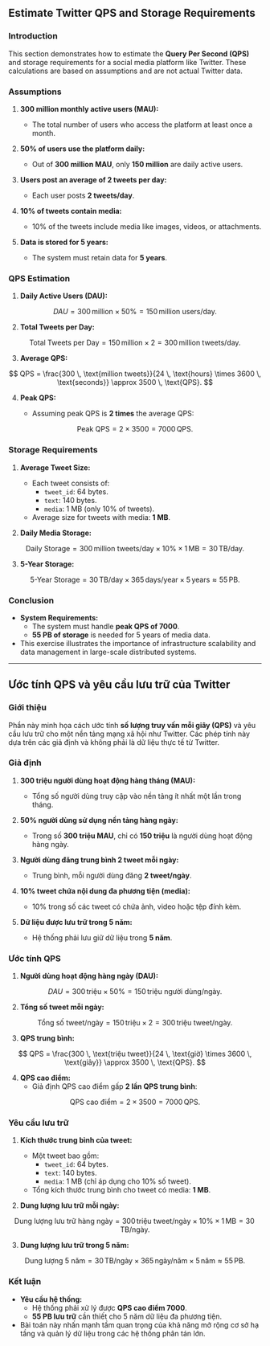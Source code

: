 ## **Estimate Twitter QPS and Storage Requirements**

### **Introduction**

This section demonstrates how to estimate the **Query Per Second (QPS)** and storage requirements for a social media platform like Twitter. These calculations are based on assumptions and are not actual Twitter data.

### **Assumptions**

1. **300 million monthly active users (MAU):**
   - The total number of users who access the platform at least once a month.

2. **50% of users use the platform daily:**
   - Out of **300 million MAU**, only **150 million** are daily active users.

3. **Users post an average of 2 tweets per day:**
   - Each user posts **2 tweets/day**.

4. **10% of tweets contain media:**
   - 10% of the tweets include media like images, videos, or attachments.

5. **Data is stored for 5 years:**
   - The system must retain data for **5 years**.

### **QPS Estimation**

1. **Daily Active Users (DAU):**

$$
DAU = 300 \, \text{million} \times 50\% = 150 \, \text{million users/day}.
$$

2. **Total Tweets per Day:**

$$
\text{Total Tweets per Day} = 150 \, \text{million} \times 2 = 300 \, \text{million tweets/day}.
$$

3. **Average QPS:**

$$
QPS = \frac{300 \, \text{million tweets}}{24 \, \text{hours} \times 3600 \, \text{seconds}} \approx 3500 \, \text{QPS}.
$$

4. **Peak QPS:**

   - Assuming peak QPS is **2 times** the average QPS:
   
$$
\text{Peak QPS} = 2 \times 3500 = 7000 \, \text{QPS}.
$$

### **Storage Requirements**

1. **Average Tweet Size:**
   - Each tweet consists of:
     - `tweet_id`: 64 bytes.
     - `text`: 140 bytes.
     - `media`: 1 MB (only 10% of tweets).
   - Average size for tweets with media: **1 MB**.

2. **Daily Media Storage:**

$$
\text{Daily Storage} = 300 \, \text{million tweets/day} \times 10\% \times 1 \, \text{MB} = 30 \, \text{TB/day}.
$$

3. **5-Year Storage:**

$$
\text{5-Year Storage} = 30 \, \text{TB/day} \times 365 \, \text{days/year} \times 5 \, \text{years} \approx 55 \, \text{PB}.
$$

### **Conclusion**

- **System Requirements:**
  - The system must handle **peak QPS of 7000**.
  - **55 PB of storage** is needed for 5 years of media data.
- This exercise illustrates the importance of infrastructure scalability and data management in large-scale distributed systems.

---

## **Ước tính QPS và yêu cầu lưu trữ của Twitter**

### **Giới thiệu**

Phần này minh họa cách ước tính **số lượng truy vấn mỗi giây (QPS)** và yêu cầu lưu trữ cho một nền tảng mạng xã hội như Twitter. Các phép tính này dựa trên các giả định và không phải là dữ liệu thực tế từ Twitter.

### **Giả định**

1. **300 triệu người dùng hoạt động hàng tháng (MAU):**
   - Tổng số người dùng truy cập vào nền tảng ít nhất một lần trong tháng.

2. **50% người dùng sử dụng nền tảng hàng ngày:**
   - Trong số **300 triệu MAU**, chỉ có **150 triệu** là người dùng hoạt động hàng ngày.

3. **Người dùng đăng trung bình 2 tweet mỗi ngày:**
   - Trung bình, mỗi người dùng đăng **2 tweet/ngày**.

4. **10% tweet chứa nội dung đa phương tiện (media):**
   - 10% trong số các tweet có chứa ảnh, video hoặc tệp đính kèm.

5. **Dữ liệu được lưu trữ trong 5 năm:**
   - Hệ thống phải lưu giữ dữ liệu trong **5 năm**.

### **Ước tính QPS**

1. **Người dùng hoạt động hàng ngày (DAU):**

$$
DAU = 300 \, \text{triệu} \times 50\% = 150 \, \text{triệu người dùng/ngày}.
$$

2. **Tổng số tweet mỗi ngày:**

$$
\text{Tổng số tweet/ngày} = 150 \, \text{triệu} \times 2 = 300 \, \text{triệu tweet/ngày}.
$$

3. **QPS trung bình:**

$$
QPS = \frac{300 \, \text{triệu tweet}}{24 \, \text{giờ} \times 3600 \, \text{giây}} \approx 3500 \, \text{QPS}.
$$

4. **QPS cao điểm:**
   - Giả định QPS cao điểm gấp **2 lần QPS trung bình**:

$$
\text{QPS cao điểm} = 2 \times 3500 = 7000 \, \text{QPS}.
$$

### **Yêu cầu lưu trữ**

1. **Kích thước trung bình của tweet:**
   - Một tweet bao gồm:
     - `tweet_id`: 64 bytes.
     - `text`: 140 bytes.
     - `media`: 1 MB (chỉ áp dụng cho 10% số tweet).
   - Tổng kích thước trung bình cho tweet có media: **1 MB**.

2. **Dung lượng lưu trữ mỗi ngày:**

$$
\text{Dung lượng lưu trữ hàng ngày} = 300 \, \text{triệu tweet/ngày} \times 10\% \times 1 \, \text{MB} = 30 \, \text{TB/ngày}.
$$

3. **Dung lượng lưu trữ trong 5 năm:**

$$
\text{Dung lượng 5 năm} = 30 \, \text{TB/ngày} \times 365 \, \text{ngày/năm} \times 5 \, \text{năm} \approx 55 \, \text{PB}.
$$

### **Kết luận**

- **Yêu cầu hệ thống:**
  - Hệ thống phải xử lý được **QPS cao điểm 7000**.
  - **55 PB lưu trữ** cần thiết cho 5 năm dữ liệu đa phương tiện.
- Bài toán này nhấn mạnh tầm quan trọng của khả năng mở rộng cơ sở hạ tầng và quản lý dữ liệu trong các hệ thống phân tán lớn.
